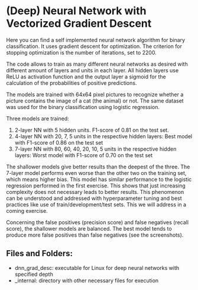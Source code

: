 # (Deep) Neural Network  with Vectorized Gradient Descent

Here you can find a self implemented neural network algorithm for binary classification. It uses gradient descent for optimization. The criterion for stopping optimization is the number of iterations, set to 2200.

The code allows to train as many different neural networks as desired with different amount of layers and units in each layer. All hidden layers use ReLU as activation function and the output layer a sigmoid for the calculation of the probabilities of positive predictions.

The models are trained with 64x64 pixel pictures to recognize whether a picture contains the image of a cat (the animal) or not. The same dataset was used for the binary classification using logistic regression.

Three models are trained:
<ol>
<li>2-layer NN with 5 hidden units. F1-score of 0.81 on the test set. </li>
<li>4-layer NN with 20, 7, 5 units in the respective hidden layers: Best model with F1-score of 0.86 on the test set</li>
<li>7-layer NN with 80, 60, 40, 20, 10, 5 units in the respective hidden layers: Worst model with F1-score of 0.70 on the test set</li>
</ol>

The shallower models give better results than the deepest of the three. The 7-layer model performs even worse than the other two on the training set, which means higher bias. This model has similar performance to the logistic regression performed in the first exercise. This shows that just increasing complexity does not necessary leads to better results. This phenomenon can be understood and addressed with hyperparameter tuning and best practices like use of train/development/test sets. This we will address in a coming exercise.

Concerning the false positives (precision score) and false negatives (recall score), the shallower models are balanced. The best model tends to produce more false positives than false negatives (see the screenshots).


 
## Files and Folders:
<ul>
<li>dnn_grad_desc: executable for Linux for deep neural networks with specified depth</li>
<li>_internal: directory with other necessary files for execution</li>
</ul>
